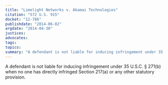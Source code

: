 ```yaml
---
title: "Limelight Networks v. Akamai Technologies"
citation: "572 U.S. 915"
docket: "12-786"
publishdate: "2014-06-02"
argdate: "2014-04-30"
justices:
advocates:
tags:
topics:
summary: "A defendant is not liable for inducing infringement under 35 U.S.C. § 271(b) when no one has directly infringed Section 217(a) or any other statutory provision."
---
```

A defendant is not liable for inducing infringement under 35 U.S.C. § 271(b) when no one has directly infringed Section 217(a) or any other statutory provision.

